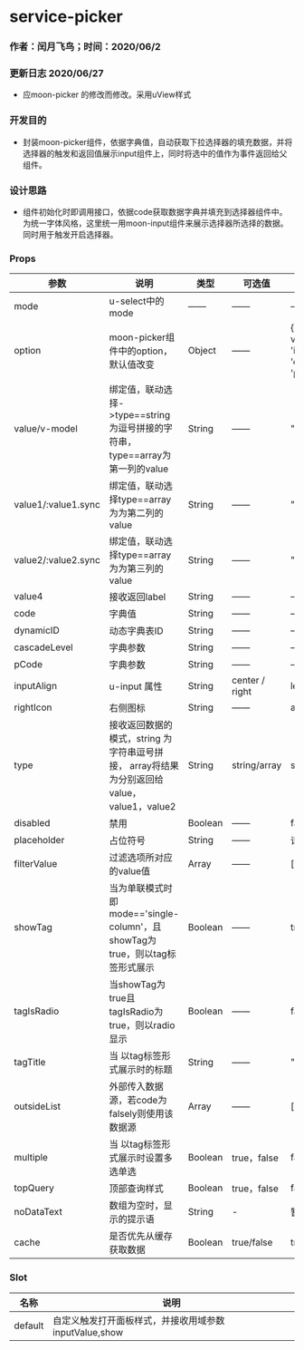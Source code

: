 #  service-picker
### 作者：闰月飞鸟；时间：2020/06/2
### 更新日志  2020/06/27
- 应moon-picker 的修改而修改。采用uView样式
### 开发目的
- 封装moon-picker组件，依据字典值，自动获取下拉选择器的填充数据，并将选择器的触发和返回值展示input组件上，同时将选中的值作为事件返回给父组件。
### 设计思路
- 组件初始化时即调用接口，依据code获取数据字典并填充到选择器组件中。   为统一字体风格，这里统一用moon-input组件来展示选择器所选择的数据。同时用于触发开启选择器。 


### Props 
参数 |说明|类型|可选值|默认值
---|---|---|---|---
mode|u-select中的mode |——|——|——
option|moon-picker组件中的option，默认值改变 |Object|——|{label: 'value',	value: 'id',id: 'id',children: 'children',parentId: 'parentId'}
value/v-model| 绑定值，联动选择->type==string为逗号拼接的字符串，type==array为第一列的value|String|——|""
value1/:value1.sync| 绑定值，联动选择type==array为为第二列的value|String|——|""
value2/:value2.sync| 绑定值，联动选择type==array为为第三列的value|String|——|""
value4|接收返回label|String|——|——
code|字典值|String|——|——
dynamicID|动态字典表ID|String|——|——
cascadeLevel|字典参数|String|——|——
pCode|字典参数|String|——|——
inputAlign|u-input 属性|String|center / right|left
rightIcon|右侧图标|String|——|arrow-right
type|接收返回数据的模式，string 为字符串逗号拼接， array将结果为分别返回给value，value1，value2|String|string/array|string
disabled|禁用|Boolean|——|false
placeholder|占位符号|String|——|请选择
filterValue|过滤选项所对应的value值|Array|——|[]
showTag|当为单联模式时即mode=='single-column'，且showTag为true，则以tag标签形式展示|Boolean|——|true
tagIsRadio|当showTag为true且tagIsRadio为true，则以radio显示|Boolean|——|fasle
tagTitle|当 以tag标签形式展示时的标题|String|——|""
outsideList|外部传入数据源，若code为falsely则使用该数据源|Array|——|[]
multiple|当 以tag标签形式展示时设置多选单选|Boolean|true，false|false
topQuery|顶部查询样式|Boolean|true，false|false
noDataText|数组为空时，显示的提示语|String|-| 暂无数据
 cache|是否优先从缓存获取数据|Boolean|true/false| true
###  Slot
名称 |说明
---|---
default | 自定义触发打开面板样式，并接收用域参数inputValue,show
 